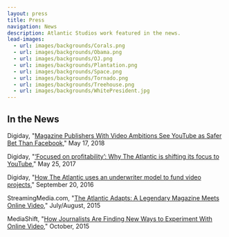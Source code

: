 ```yaml
---
layout: press
title: Press
navigation: News
description: Atlantic Studios work featured in the news.
lead-images:
  - url: images/backgrounds/Corals.png
  - url: images/backgrounds/Obama.png
  - url: images/backgrounds/OJ.png
  - url: images/backgrounds/Plantation.png
  - url: images/backgrounds/Space.png
  - url: images/backgrounds/Tornado.png
  - url: images/backgrounds/Treehouse.png
  - url: images/backgrounds/WhitePresident.jpg
---
```

## In the News

Digiday, "[Magazine Publishers With Video Ambitions See YouTube as Safer Bet Than Facebook](https://digiday.com/media/reliable-smaller-video-publishers-see-youtube-safe-harbor/)," May 17, 2018

Digiday, "[‘Focused on profitability’: Why The Atlantic is shifting its focus to YouTube](https://digiday.com/media/the-atlantic-focus-youtube/)," May 25, 2017

Digiday, "[How The Atlantic uses an underwriter model to fund video projects](https://digiday.com/media/atlantic-uses-underwriter-model-fund-video-projects/)," September 20, 2016

StreamingMedia.com, "[The Atlantic Adapts: A Legendary Magazine Meets Online Video](http://www.streamingmedia.com/Articles/Editorial/Featured-Articles/The-Atlantic-Adapts-A-Legendary-Magazine-Meets-Online-Video-105232.aspx)," July/August, 2015

MediaShift, "[How Journalists Are Finding New Ways to Experiment With Online Video](http://mediashift.org/2015/10/how-journalists-are-finding-new-ways-to-experiment-with-online-video/)," October, 2015
